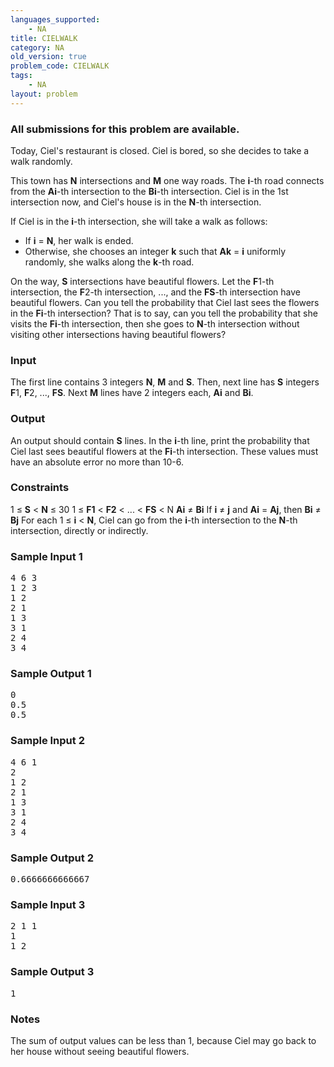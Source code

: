 ```yaml
---
languages_supported:
    - NA
title: CIELWALK
category: NA
old_version: true
problem_code: CIELWALK
tags:
    - NA
layout: problem
---
```

###  All submissions for this problem are available. 

Today, Ciel's restaurant is closed. Ciel is bored, so she decides to take a walk randomly.

This town has **N** intersections and **M** one way roads. The **i**-th road connects from the **Ai**-th intersection to the **Bi**-th intersection. Ciel is in the 1st intersection now, and Ciel's house is in the **N**-th intersection.

If Ciel is in the **i**-th intersection, she will take a walk as follows:

- If **i** = **N**, her walk is ended.
- Otherwise, she chooses an integer **k** such that **Ak** = **i** uniformly randomly, she walks along the **k**-th road.

On the way, **S** intersections have beautiful flowers. Let the **F**1-th intersection, the **F**2-th intersection, ..., and the **FS**-th intersection have beautiful flowers. Can you tell the probability that Ciel last sees the flowers in the **Fi**-th intersection? That is to say, can you tell the probability that she visits the **Fi**-th intersection, then she goes to **N**-th intersection without visiting other intersections having beautiful flowers?

### Input

The first line contains 3 integers **N**, **M** and **S**. Then, next line has **S** integers **F**1, **F**2, ..., **FS**. Next **M** lines have 2 integers each, **Ai** and **Bi**.

### Output

An output should contain **S** lines. In the **i**-th line, print the probability that Ciel last sees beautiful flowers at the **Fi**-th intersection. These values must have an absolute error no more than 10-6.

### Constraints

1 ≤ **S** &lt; **N** ≤ 30
1 ≤ **F1** &lt; **F2** &lt; ... &lt; **FS** &lt; N
**Ai** ≠ **Bi**
If **i** ≠ **j** and **Ai** = **Aj**, then **Bi** ≠ **Bj**
For each 1 ≤ **i** &lt; **N**, Ciel can go from the **i**-th intersection to the **N**-th intersection, directly or indirectly.

### Sample Input 1

<pre>4 6 3
1 2 3
1 2
2 1
1 3
3 1
2 4
3 4
</pre>
### Sample Output 1

<pre>0
0.5
0.5
</pre>
### Sample Input 2

<pre>4 6 1
2
1 2
2 1
1 3
3 1
2 4
3 4
</pre>
### Sample Output 2

<pre>0.6666666666667
</pre>
### Sample Input 3

<pre>2 1 1
1
1 2
</pre>
### Sample Output 3

<pre>1
</pre>
### Notes

The sum of output values can be less than 1, because Ciel may go back to her house without seeing beautiful flowers.
